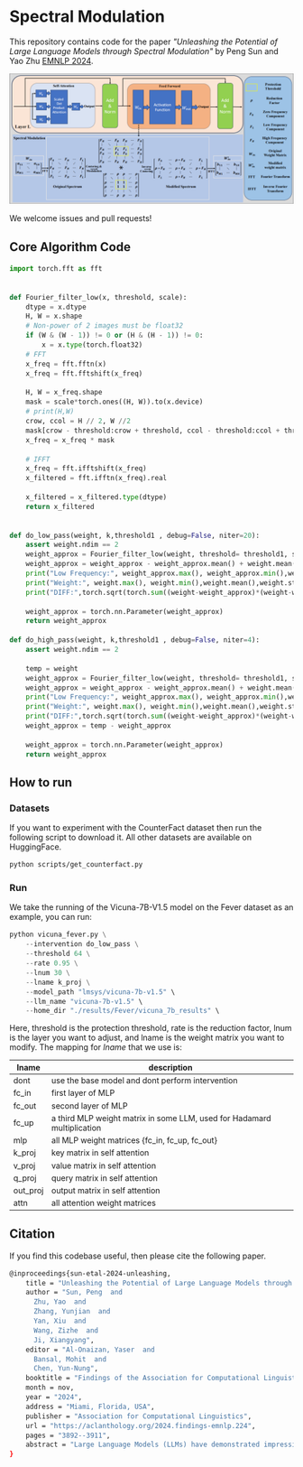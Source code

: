 # Spectral Modulation

This repository contains code for the paper _"Unleashing the Potential of Large Language Models through Spectral Modulation"_ by Peng Sun and Yao Zhu [EMNLP 2024](https://aclanthology.org/2024.findings-emnlp.224.pdf). 

![image-20241113213356986](Figs/1.png)

We welcome issues and pull requests!

## Core Algorithm Code

```python
import torch.fft as fft


def Fourier_filter_low(x, threshold, scale):
    dtype = x.dtype
    H, W = x.shape
    # Non-power of 2 images must be float32
    if (W & (W - 1)) != 0 or (H & (H - 1)) != 0:
        x = x.type(torch.float32)
    # FFT
    x_freq = fft.fftn(x)
    x_freq = fft.fftshift(x_freq)
    
    H, W = x_freq.shape
    mask = scale*torch.ones((H, W)).to(x.device) 
    # print(H,W)
    crow, ccol = H // 2, W //2
    mask[crow - threshold:crow + threshold, ccol - threshold:ccol + threshold] = 1
    x_freq = x_freq * mask

    # IFFT
    x_freq = fft.ifftshift(x_freq)
    x_filtered = fft.ifftn(x_freq).real
    
    x_filtered = x_filtered.type(dtype)
    return x_filtered


def do_low_pass(weight, k,threshold1 , debug=False, niter=20):
    assert weight.ndim == 2
    weight_approx = Fourier_filter_low(weight, threshold= threshold1, scale=k)
    weight_approx = weight_approx - weight_approx.mean() + weight.mean()
    print("Low Frequency:", weight_approx.max(), weight_approx.min(),weight_approx.mean(),weight_approx.std())
    print("Weight:", weight.max(), weight.min(),weight.mean(),weight.std())
    print("DIFF:",torch.sqrt(torch.sum((weight-weight_approx)*(weight-weight_approx))))
    
    weight_approx = torch.nn.Parameter(weight_approx)
    return weight_approx

def do_high_pass(weight, k,threshold1 , debug=False, niter=4):
    assert weight.ndim == 2
    
    temp = weight
    weight_approx = Fourier_filter_low(weight, threshold= threshold1, scale=k)
    weight_approx = weight_approx - weight_approx.mean() + weight.mean()
    print("Low Frequency:", weight_approx.max(), weight_approx.min(),weight_approx.mean(),weight_approx.std())
    print("Weight:", weight.max(), weight.min(),weight.mean(),weight.std())
    print("DIFF:",torch.sqrt(torch.sum((weight-weight_approx)*(weight-weight_approx))))
    weight_approx = temp - weight_approx

    weight_approx = torch.nn.Parameter(weight_approx)
    return weight_approx
```

## How to run 

### Datasets

If you want to experiment with the CounterFact dataset then run the following script to download it. All other datasets are available on HuggingFace.

```bash
python scripts/get_counterfact.py
```

### Run

We take the running of the Vicuna-7B-V1.5 model on the Fever dataset as an example, you can run:

```python
python vicuna_fever.py \
    --intervention do_low_pass \
    --threshold 64 \
    --rate 0.95 \
    --lnum 30 \
    --lname k_proj \
    --model_path "lmsys/vicuna-7b-v1.5" \
    --llm_name "vicuna-7b-v1.5" \
    --home_dir "./results/Fever/vicuna_7b_results" \
```

Here, threshold is the protection threshold, rate is the reduction factor, lnum is the layer you want to adjust, and lname is the weight matrix you want to modify. The mapping for _lname_ that we use is:

| **lname** | **description**                                              |
| --------- | ------------------------------------------------------------ |
| dont      | use the base model and dont perform intervention             |
| fc_in     | first layer of MLP                                           |
| fc_out    | second layer of MLP                                          |
| fc_up     | a third MLP weight matrix in some LLM, used for Hadamard multiplication |
| mlp       | all MLP weight matrices {fc_in, fc_up, fc_out}               |
| k_proj    | key matrix in self attention                                 |
| v_proj    | value matrix in self attention                               |
| q_proj    | query matrix in self attention                               |
| out_proj  | output matrix in self attention                              |
| attn      | all attention weight matrices                                |

## Citation

If you find this codebase useful, then please cite the following paper.

```bash
@inproceedings{sun-etal-2024-unleashing,
    title = "Unleashing the Potential of Large Language Models through Spectral Modulation",
    author = "Sun, Peng  and
      Zhu, Yao  and
      Zhang, Yunjian  and
      Yan, Xiu  and
      Wang, Zizhe  and
      Ji, Xiangyang",
    editor = "Al-Onaizan, Yaser  and
      Bansal, Mohit  and
      Chen, Yun-Nung",
    booktitle = "Findings of the Association for Computational Linguistics: EMNLP 2024",
    month = nov,
    year = "2024",
    address = "Miami, Florida, USA",
    publisher = "Association for Computational Linguistics",
    url = "https://aclanthology.org/2024.findings-emnlp.224",
    pages = "3892--3911",
    abstract = "Large Language Models (LLMs) have demonstrated impressive capabilities across various domains, garnering significant attention from both academia and industry. However, enhancing the performance of LLMs typically requires scaling up model sizes or fine-tuning with additional datasets, which results in substantial computational costs. This paper poses an intriguing question: Can we improve the performance of LLMs without additional training? Drawing inspiration from signal processing principles, which suggest that noise often resides in high-frequency components while low-frequency components carry the essence of signals, we propose uncovering untapped potential in LLMs from a frequency perspective. We hypothesize that the high-frequency components in the weight matrices of LLMs{'} linear layers may conceal noise that interferes with predictive accuracy. Therefore, we propose conducting spectral modulation in the parameter space of LLMs, which can seamlessly integrate with various models in a plug-and-play manner. Extensive experiments have demonstrated the superiority of our approach, with spectral modulation yielding an average performance improvement of up to 10.12{\%}.",
}
```
